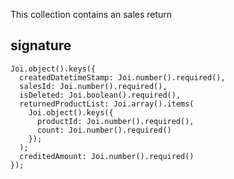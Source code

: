 This collection contains an sales return

## signature
```
Joi.object().keys({
  createdDatetimeStamp: Joi.number().required(),
  salesId: Joi.number().required(),
  isDeleted: Joi.boolean().required(),
  returnedProductList: Joi.array().items(
    Joi.object().keys({
      productId: Joi.number().required(),
      count: Joi.number().required()
    });
  );
  creditedAmount: Joi.number().required()
});
```